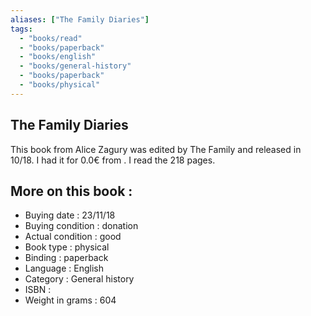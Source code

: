 ```yaml
---
aliases: ["The Family Diaries"] 
tags: 
  - "books/read" 
  - "books/paperback" 
  - "books/english"
  - "books/general-history"
  - "books/paperback"
  - "books/physical"
---
```



## The Family Diaries
This book from Alice Zagury was edited by The Family and released in 10/18. I had it for 0.0€ from . I read the 218 pages.

## More on this book :
- Buying date : 23/11/18
- Buying condition : donation
- Actual condition : good
- Book type : physical
- Binding : paperback
- Language : English
- Category : General history
- ISBN : 
- Weight in grams : 604
